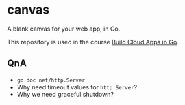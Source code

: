 # canvas
A blank canvas for your web app, in Go.

This repository is used in the course [Build Cloud Apps in Go](https://www.golang.dk/courses/build-cloud-apps-in-go).

## QnA
- `go doc net/http.Server`
- Why need timeout values for `http.Server`?
- Why we need graceful shutdown?
